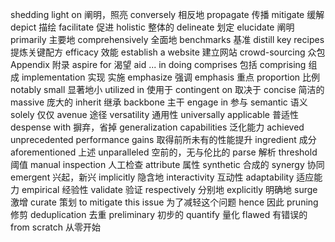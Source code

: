 shedding light on 阐明，照亮
conversely 相反地
propagate 传播
mitigate 缓解
depict 描绘
facilitate 促进
holistic 整体的
delineate 划定
elucidate 阐明
primarily 主要地
comprehensively 全面地
benchmarks 基准
distill key recipes 提炼关键配方
efficacy 效能
establish a website 建立网站
crowd-sourcing 众包
Appendix 附录
aspire for 渴望
aid ... in doing
comprises 包括
comprising 组成
implementation 实现 实施
emphasize 强调
emphasis 重点
proportion 比例
notably small 显著地小
utilized in 使用于
contingent on 取决于
concise 简洁的
massive 庞大的
inherit 继承
backbone 主干
engage in 参与
semantic 语义
solely 仅仅
avenue 途径
versatility 通用性
universally applicable 普适性
despense with 摒弃，省掉
generalization capabilities 泛化能力
achieved unprecedented performance gains 取得前所未有的性能提升
ingredient 成分
aforementioned 上述
unparalleled 空前的，无与伦比的
parse 解析
threshold 阈值
manual inspection 人工检查
attribute 属性
synthetic 合成的
synergy 协同
emergent 兴起，新兴
implicitly 隐含地
interactivity 互动性
adaptability 适应能力
empirical 经验性
validate 验证
respectively 分别地
explicitly 明确地
surge 激增
curate 策划
to mitigate this issue 为了减轻这个问题
hence 因此
pruning 修剪
deduplication 去重
preliminary 初步的
quantify 量化
flawed 有错误的
from scratch 从零开始